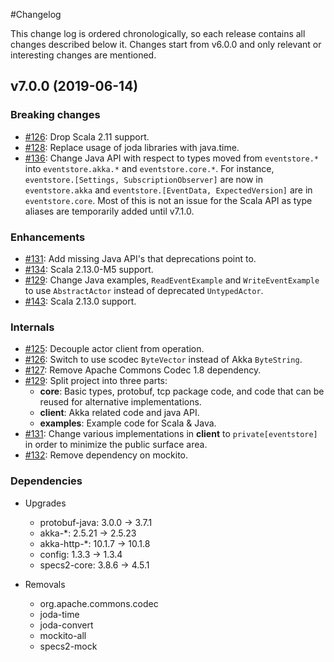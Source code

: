 #Changelog


This change log is ordered chronologically, so each release contains all changes described below
it. Changes start from v6.0.0 and only relevant or interesting changes are mentioned. 

## v7.0.0 (2019-06-14)

### Breaking changes

* [#126](https://github.com/EventStore/EventStore.JVM/pull/126): Drop Scala 2.11 support.
* [#128](https://github.com/EventStore/EventStore.JVM/pull/128): Replace usage of joda libraries with java.time.
* [#136](https://github.com/EventStore/EventStore.JVM/pull/136): Change Java API with respect to types moved from `eventstore.*` into `eventstore.akka.*` and `eventstore.core.*`. For instance, `eventstore.[Settings, SubscriptionObserver]` are now in `eventstore.akka` and `eventstore.[EventData, ExpectedVersion]` are in `eventstore.core`. Most of this is not an issue for the Scala API as type aliases are temporarily added until v7.1.0.

### Enhancements

* [#131](https://github.com/EventStore/EventStore.JVM/pull/131): Add missing Java API's that deprecations point to.
* [#134](https://github.com/EventStore/EventStore.JVM/pull/134): Scala 2.13.0-M5 support.
* [#129](https://github.com/EventStore/EventStore.JVM/pull/129): Change Java examples, `ReadEventExample` and `WriteEventExample` to use `AbstractActor` instead of deprecated `UntypedActor`.
* [#143](https://github.com/EventStore/EventStore.JVM/pull/129): Scala 2.13.0 support.

### Internals
* [#125](https://github.com/EventStore/EventStore.JVM/pull/125): Decouple actor client from operation.
* [#126](https://github.com/EventStore/EventStore.JVM/pull/126): Switch to use scodec `ByteVector` instead of Akka `ByteString`.
* [#127](https://github.com/EventStore/EventStore.JVM/pull/127): Remove Apache Commons Codec 1.8 dependency.
* [#129](https://github.com/EventStore/EventStore.JVM/pull/129): Split project into three parts:
    - __core__: Basic types, protobuf, tcp package code, and code that can be reused for alternative implementations.
    - __client__: Akka related code and java API.
    - __examples__: Example code for Scala & Java.
* [#131](https://github.com/EventStore/EventStore.JVM/pull/131): Change various implementations in __client__ to `private[eventstore]` in order to minimize the public surface area.
* [#132](https://github.com/EventStore/EventStore.JVM/pull/132): Remove dependency on mockito.

### Dependencies

- Upgrades
  * protobuf-java: 3.0.0 -> 3.7.1
  * akka-*: 2.5.21 -> 2.5.23
  * akka-http-*: 10.1.7 -> 10.1.8
  * config: 1.3.3 -> 1.3.4
  * specs2-core: 3.8.6 -> 4.5.1

- Removals
  * org.apache.commons.codec
  * joda-time
  * joda-convert
  * mockito-all
  * specs2-mock